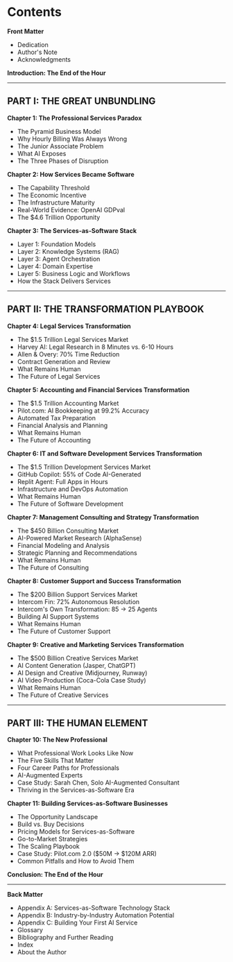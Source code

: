 # Contents

**Front Matter**
- Dedication
- Author's Note
- Acknowledgments

**Introduction: The End of the Hour**

---

## PART I: THE GREAT UNBUNDLING

**Chapter 1: The Professional Services Paradox**
- The Pyramid Business Model
- Why Hourly Billing Was Always Wrong
- The Junior Associate Problem
- What AI Exposes
- The Three Phases of Disruption

**Chapter 2: How Services Became Software**
- The Capability Threshold
- The Economic Incentive
- The Infrastructure Maturity
- Real-World Evidence: OpenAI GDPval
- The $4.6 Trillion Opportunity

**Chapter 3: The Services-as-Software Stack**
- Layer 1: Foundation Models
- Layer 2: Knowledge Systems (RAG)
- Layer 3: Agent Orchestration
- Layer 4: Domain Expertise
- Layer 5: Business Logic and Workflows
- How the Stack Delivers Services

---

## PART II: THE TRANSFORMATION PLAYBOOK

**Chapter 4: Legal Services Transformation**
- The $1.5 Trillion Legal Services Market
- Harvey AI: Legal Research in 8 Minutes vs. 6-10 Hours
- Allen & Overy: 70% Time Reduction
- Contract Generation and Review
- What Remains Human
- The Future of Legal Services

**Chapter 5: Accounting and Financial Services Transformation**
- The $1.5 Trillion Accounting Market
- Pilot.com: AI Bookkeeping at 99.2% Accuracy
- Automated Tax Preparation
- Financial Analysis and Planning
- What Remains Human
- The Future of Accounting

**Chapter 6: IT and Software Development Services Transformation**
- The $1.5 Trillion Development Services Market
- GitHub Copilot: 55% of Code AI-Generated
- Replit Agent: Full Apps in Hours
- Infrastructure and DevOps Automation
- What Remains Human
- The Future of Software Development

**Chapter 7: Management Consulting and Strategy Transformation**
- The $450 Billion Consulting Market
- AI-Powered Market Research (AlphaSense)
- Financial Modeling and Analysis
- Strategic Planning and Recommendations
- What Remains Human
- The Future of Consulting

**Chapter 8: Customer Support and Success Transformation**
- The $200 Billion Support Services Market
- Intercom Fin: 72% Autonomous Resolution
- Intercom's Own Transformation: 85 → 25 Agents
- Building AI Support Systems
- What Remains Human
- The Future of Customer Support

**Chapter 9: Creative and Marketing Services Transformation**
- The $500 Billion Creative Services Market
- AI Content Generation (Jasper, ChatGPT)
- AI Design and Creative (Midjourney, Runway)
- AI Video Production (Coca-Cola Case Study)
- What Remains Human
- The Future of Creative Services

---

## PART III: THE HUMAN ELEMENT

**Chapter 10: The New Professional**
- What Professional Work Looks Like Now
- The Five Skills That Matter
- Four Career Paths for Professionals
- AI-Augmented Experts
- Case Study: Sarah Chen, Solo AI-Augmented Consultant
- Thriving in the Services-as-Software Era

**Chapter 11: Building Services-as-Software Businesses**
- The Opportunity Landscape
- Build vs. Buy Decisions
- Pricing Models for Services-as-Software
- Go-to-Market Strategies
- The Scaling Playbook
- Case Study: Pilot.com 2.0 ($50M → $120M ARR)
- Common Pitfalls and How to Avoid Them

**Conclusion: The End of the Hour**

---

**Back Matter**
- Appendix A: Services-as-Software Technology Stack
- Appendix B: Industry-by-Industry Automation Potential
- Appendix C: Building Your First AI Service
- Glossary
- Bibliography and Further Reading
- Index
- About the Author
